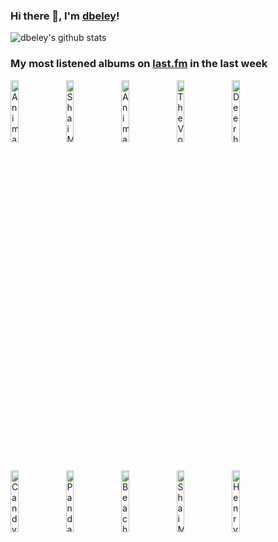### Hi there 👋, I'm [dbeley](https://dbeley.ovh/en)!

![dbeley's github stats](https://github-readme-stats.vercel.app/api?username=dbeley)

### My most listened albums on [last.fm](https://www.last.fm/user/d_beley) in the last week

[<img src='https://lastfm.freetls.fastly.net/i/u/300x300/102271a7f00843edc3b7c082fe831683.png' width='16%' height='16%' alt='Animal Collective - Feels'>](https://www.last.fm/music/animal%2bcollective/feels)&nbsp;
[<img src='https://lastfm.freetls.fastly.net/i/u/300x300/53a23e589a75670ca1e3307e4db461bd.jpg' width='16%' height='16%' alt='Shai Maestro Trio - The Stone Skipper'>](https://www.last.fm/music/shai%2bmaestro%2btrio/the%2bstone%2bskipper)&nbsp;
[<img src='https://lastfm.freetls.fastly.net/i/u/300x300/767f651cb8fc3ebdeeb9ee167ff226ce.jpg' width='16%' height='16%' alt='Animal Collective - Sung Tongs'>](https://www.last.fm/music/animal%2bcollective/sung%2btongs)&nbsp;
[<img src='https://lastfm.freetls.fastly.net/i/u/300x300/c09bab634deffda398be3d01b9257245.jpg' width='16%' height='16%' alt='The Voidz - Virtue'>](https://www.last.fm/music/the%2bvoidz/virtue)&nbsp;
[<img src='https://lastfm.freetls.fastly.net/i/u/300x300/d0172045b95bb4013b5fb2e9419b5db1.jpg' width='16%' height='16%' alt='Deerhunter - Microcastle / Weird Era Cont.'>](https://www.last.fm/music/deerhunter/microcastle%2b%252f%2bweird%2bera%2bcont.)&nbsp;
<br>
[<img src='https://lastfm.freetls.fastly.net/i/u/300x300/b6cb3ed542d54666b415b0fd25ec9432.png' width='16%' height='16%' alt='Candy Claws - Ceres & Calypso in the Deep Time'>](https://www.last.fm/music/candy%2bclaws/ceres%2b%2526%2bcalypso%2bin%2bthe%2bdeep%2btime)&nbsp;
[<img src='https://lastfm.freetls.fastly.net/i/u/300x300/1a3148b9fbf24f02a0557ca22cab5309.png' width='16%' height='16%' alt='Panda Bear - Person Pitch'>](https://www.last.fm/music/panda%2bbear/person%2bpitch)&nbsp;
[<img src='https://lastfm.freetls.fastly.net/i/u/300x300/894d79d243ac40f28f7210c257d75cff.png' width='16%' height='16%' alt='Beach House - Devotion'>](https://www.last.fm/music/beach%2bhouse/devotion)&nbsp;
[<img src='https://lastfm.freetls.fastly.net/i/u/300x300/9f12cdc0416449e9baa14f925a9ddd6d.jpg' width='16%' height='16%' alt='Shai Maestro Trio - The Road To Ithaca'>](https://www.last.fm/music/shai%2bmaestro%2btrio/the%2broad%2bto%2bithaca)&nbsp;
[<img src='https://lastfm.freetls.fastly.net/i/u/300x300/2b5b77ecf6e84cffbe1ce3f8932627aa.png' width='16%' height='16%' alt='Henry Cow - Unrest'>](https://www.last.fm/music/henry%2bcow/unrest)&nbsp;
<br>
